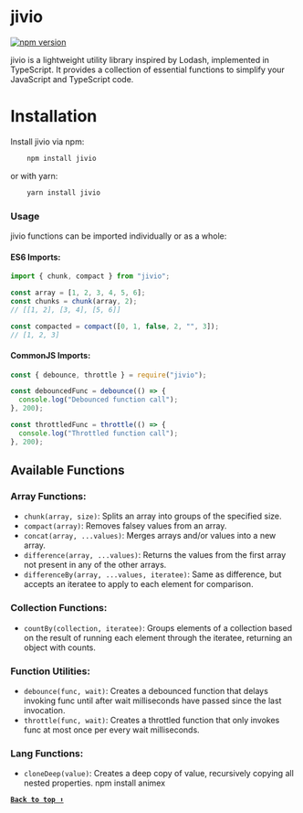 # jivio

[![npm version](https://img.shields.io/npm/v/jivio.svg)](https://www.npmjs.com/package/jivio)

jivio is a lightweight utility library inspired by Lodash, implemented in TypeScript. It provides a collection of essential functions to simplify your JavaScript and TypeScript code.

# Installation

Install jivio via npm:

```bash
    npm install jivio
```

or with yarn:

```bash
    yarn install jivio
```

### Usage

jivio functions can be imported individually or as a whole:

#### ES6 Imports:

```js
import { chunk, compact } from "jivio";

const array = [1, 2, 3, 4, 5, 6];
const chunks = chunk(array, 2);
// [[1, 2], [3, 4], [5, 6]]

const compacted = compact([0, 1, false, 2, "", 3]);
// [1, 2, 3]
```

#### CommonJS Imports:

```js
const { debounce, throttle } = require("jivio");

const debouncedFunc = debounce(() => {
  console.log("Debounced function call");
}, 200);

const throttledFunc = throttle(() => {
  console.log("Throttled function call");
}, 200);
```

## Available Functions

### Array Functions:

- `chunk(array, size)`: Splits an array into groups of the specified size.
- `compact(array)`: Removes falsey values from an array.
- `concat(array, ...values)`: Merges arrays and/or values into a new array.
- `difference(array, ...values)`: Returns the values from the first array not present in any of the other arrays.
- `differenceBy(array, ...values, iteratee)`: Same as difference, but accepts an iteratee to apply to each element for comparison.

### Collection Functions:

- `countBy(collection, iteratee)`: Groups elements of a collection based on the result of running each element through the iteratee, returning an object with counts.

### Function Utilities:

- `debounce(func, wait)`: Creates a debounced function that delays invoking func until after wait milliseconds have passed since the last invocation.
- `throttle(func, wait)`: Creates a throttled function that only invokes func at most once per every wait milliseconds.

### Lang Functions:

- `cloneDeep(value)`: Creates a deep copy of value, recursively copying all nested properties.
  npm install animex

**[`Back to top ⬆️`](#jivio)**
